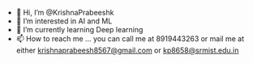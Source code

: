 - 👋 Hi, I’m @KrishnaPrabeeshk
- 👀 I’m interested in AI and ML
- 🌱 I’m currently learning Deep learning
- 📫 How to reach me ...
you can call me at 8919443263 or mail me at either krishnaprabeesh8567@gmail.com
 or kp8658@srmist.edu.in
 <!---
KrishnaPrabeeshk/KrishnaPrabeeshk is a ✨ special ✨ repository because its `README.md` (this file) appears on your GitHub profile.
You can click the Preview link to take a look at your changes.
--->
